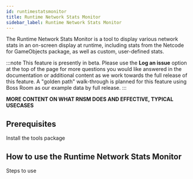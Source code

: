 ```yaml
---
id: runtimestatsmonitor
title: Runtime Network Stats Monitor
sidebar_label: Runtime Network Stats Monitor
---
```


The Runtime Network Stats Monitor is a tool to display various network stats in an on-screen display at runtime, including stats from the Netcode for GameObjects package, as well as custom, user-defined stats.

:::note
This feature is presently in beta. Please use the **Log an issue** option at the top of the page for more questions you would like answered in the documentation or additional content as we work towards the full release of this feature.
A "golden path" walk-through is planned for this feature using Boss Room as our example data by full release.
:::

**MORE CONTENT ON WHAT RNSM DOES AND EFFECTIVE, TYPICAL USECASES**

## Prerequisites

Install the tools package

## How to use the Runtime Network Stats Monitor

Steps to use
